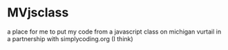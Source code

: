 # MVjsclass
a place for me to put my code from a javascript class on michigan vurtail in a partnership with simplycoding.org (I think)
